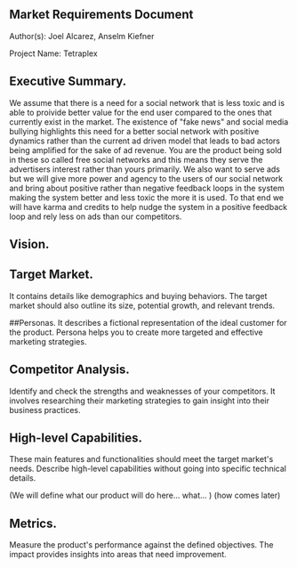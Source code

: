 ## Market Requirements Document 

Author(s): Joel Alcarez, Anselm Kiefner

Project Name: Tetraplex

## Executive Summary. 

We assume that there is a need for a social network that is less toxic and is able to proivide better value for the end user compared to the ones that currently exist in the market. The existence of "fake news" and social media bullying highlights this need for a better social network with positive dynamics rather than the current ad driven model that leads to bad actors being amplified for the sake of ad revenue. You are the product being sold in these so called free social networks and this means they serve the advertisers interest rather than yours primarily.  We also want to serve ads but we will give more power and agency to the users of our social network and bring about positive rather than negative feedback loops in the system making the system better and less toxic the more it is used. To that end we will have karma and credits to help nudge the system in a positive feedback loop and rely less on ads than our competitors. 

## Vision. 


## Target Market. 
It contains details like demographics and buying behaviors. The target market should also outline its size, potential growth, and relevant trends.

##Personas. 
It describes a fictional representation of the ideal customer for the product. Persona helps you to create more targeted and effective marketing strategies.

## Competitor Analysis. 
Identify and check the strengths and weaknesses of your competitors. It involves researching their marketing strategies to gain insight into their business practices.

## High-level Capabilities. 
These main features and functionalities should meet the target market's needs. Describe high-level capabilities without going into specific technical details.

(We will define what our product will do here... what... ) (how comes later)


## Metrics. 
Measure the product's performance against the defined objectives. The impact provides insights into areas that need improvement.

